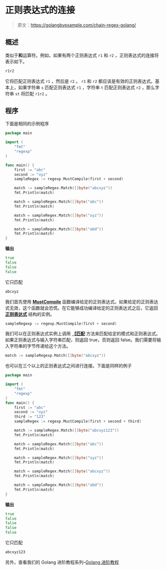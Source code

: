 # 正则表达式的连接

> 原文：<https://golangbyexample.com/chain-regex-golang/>

## **概述**

类似于**和**运算符。例如，如果有两个正则表达式 `r1` 和 `r2` ，正则表达式的连接将表示如下。

```go
r1r2
```

它将匹配正则表达式 `r1` ，然后是 `r2` 。 `r1` 和 `r2` 都应该是有效的正则表达式。基本上，如果字符串 `s` 匹配正则表达式 `r1` ，字符串 `t` 匹配正则表达式 `r2` ，那么字符串 `st` 将匹配 `r1r2` 。

## **程序**

下面是相同的示例程序

```go
package main

import (
	"fmt"
	"regexp"
)

func main() {
	first := "abc"
	second := "xyz"
	sampleRegex := regexp.MustCompile(first + second)

	match := sampleRegex.Match([]byte("abcxyz"))
	fmt.Println(match)

	match = sampleRegex.Match([]byte("abc"))
	fmt.Println(match)

	match = sampleRegex.Match([]byte("xyz"))
	fmt.Println(match)

	match = sampleRegex.Match([]byte("abd"))
	fmt.Println(match)
}
```

**输出**

```go
true
false
false
false
```

它只匹配

```go
abcxyz
```

我们首先使用 **[MustCompile](https://golang.org/pkg/regexp/#MustCompile)** 函数编译给定的正则表达式。如果给定的正则表达式无效，这个函数就会恐慌。在它能够成功编译给定的正则表达式之后，它返回 **[正则表达式](https://golang.org/pkg/regexp/)** 结构的实例。

```go
sampleRegexp := regexp.MustCompile(first + second)
```

我们可以在正则表达式实例上调用 **[【匹配](https://golang.org/pkg/regexp/#Match)** 方法来匹配给定的模式和正则表达式。如果正则表达式与输入字符串匹配，则返回 true，否则返回 false。我们需要将输入字符串的字节传递给这个方法。

```go
match := sampleRegexp.Match([]byte("abcxyz"))
```

也可以在三个以上的正则表达式之间进行连接。下面是同样的例子

```go
package main

import (
    "fmt"
    "regexp"
)
func main() {
    first := "abc"
    second := "xyz"
    third := "123"
    sampleRegex := regexp.MustCompile(first + second + third)

    match := sampleRegex.Match([]byte("abcxyz123"))
    fmt.Println(match)

    match = sampleRegex.Match([]byte("abc"))
    fmt.Println(match)

    match = sampleRegex.Match([]byte("xyz"))
    fmt.Println(match)

    match = sampleRegex.Match([]byte("abcxyz"))
    fmt.Println(match)

    match = sampleRegex.Match([]byte("abd"))
    fmt.Println(match)
}
```

**输出**

```go
true
false
false
false
false
```

它只匹配

```go
abcxyz123
```

另外，查看我们的 Golang 进阶教程系列–[<u>Golang 进阶教程</u>](https://golangbyexample.com/golang-comprehensive-tutorial/)